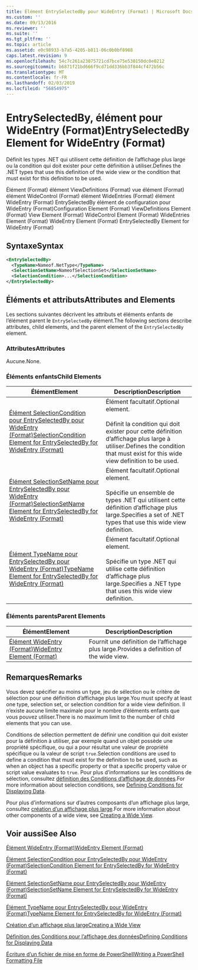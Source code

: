 ```yaml
---
title: Élément EntrySelectedBy pour WideEntry (Format) | Microsoft Docs
ms.custom: ''
ms.date: 09/13/2016
ms.reviewer: ''
ms.suite: ''
ms.tgt_pltfrm: ''
ms.topic: article
ms.assetid: e0c98933-b7a5-4205-b811-06c0b0bf8988
caps.latest.revision: 9
ms.openlocfilehash: 54c7c261a23075721cd7bce75e530150dc0e0212
ms.sourcegitcommit: b6871f21bd666f9cd71dd336bb3f844cf472b56c
ms.translationtype: MT
ms.contentlocale: fr-FR
ms.lasthandoff: 02/03/2019
ms.locfileid: "56854975"
---
```

# <a name="entryselectedby-element-for-wideentry-format"></a><span data-ttu-id="32d23-102">EntrySelectedBy, élément pour WideEntry (Format)</span><span class="sxs-lookup"><span data-stu-id="32d23-102">EntrySelectedBy Element for WideEntry (Format)</span></span>

<span data-ttu-id="32d23-103">Définit les types .NET qui utilisent cette définition de l’affichage plus large ou la condition qui doit exister pour cette définition à utiliser.</span><span class="sxs-lookup"><span data-stu-id="32d23-103">Defines the .NET types that use this definition of the wide view or the condition that must exist for this definition to be used.</span></span>

<span data-ttu-id="32d23-104">Élément (Format) élément ViewDefinitions (Format) vue élément (Format) élément WideControl (Format) élément WideEntries (Format) élément WideEntry (Format) EntrySelectedBy élément de configuration pour WideEntry (Format)</span><span class="sxs-lookup"><span data-stu-id="32d23-104">Configuration Element (Format) ViewDefinitions Element (Format) View Element (Format) WideControl Element (Format) WideEntries Element (Format) WideEntry Element (Format) EntrySelectedBy Element for WideEntry (Format)</span></span>

## <a name="syntax"></a><span data-ttu-id="32d23-105">Syntaxe</span><span class="sxs-lookup"><span data-stu-id="32d23-105">Syntax</span></span>

```xml
<EntrySelectedBy>
  <TypeName>Nameof.NetType</TypeName>
  <SelectionSetName>NameofSelectionSet</SelectionSetName>
  <SelectionCondition>...</SelectionCondition>
</EntrySelectedBy>
```

## <a name="attributes-and-elements"></a><span data-ttu-id="32d23-106">Éléments et attributs</span><span class="sxs-lookup"><span data-stu-id="32d23-106">Attributes and Elements</span></span>

<span data-ttu-id="32d23-107">Les sections suivantes décrivent les attributs et éléments enfants de l’élément parent le `EntrySelectedBy` élément.</span><span class="sxs-lookup"><span data-stu-id="32d23-107">The following sections describe attributes, child elements, and the parent element of the `EntrySelectedBy` element.</span></span>

### <a name="attributes"></a><span data-ttu-id="32d23-108">Attributes</span><span class="sxs-lookup"><span data-stu-id="32d23-108">Attributes</span></span>

<span data-ttu-id="32d23-109">Aucune.</span><span class="sxs-lookup"><span data-stu-id="32d23-109">None.</span></span>

### <a name="child-elements"></a><span data-ttu-id="32d23-110">Éléments enfants</span><span class="sxs-lookup"><span data-stu-id="32d23-110">Child Elements</span></span>

|<span data-ttu-id="32d23-111">Élément</span><span class="sxs-lookup"><span data-stu-id="32d23-111">Element</span></span>|<span data-ttu-id="32d23-112">Description</span><span class="sxs-lookup"><span data-stu-id="32d23-112">Description</span></span>|
|-------------|-----------------|
|[<span data-ttu-id="32d23-113">Élément SelectionCondition pour EntrySelectedBy pour WideEntry (Format)</span><span class="sxs-lookup"><span data-stu-id="32d23-113">SelectionCondition Element for EntrySelectedBy for WideEntry (Format)</span></span>](./selectioncondition-element-for-entryselectedby-for-widecontrol-format.md)|<span data-ttu-id="32d23-114">Élément facultatif.</span><span class="sxs-lookup"><span data-stu-id="32d23-114">Optional element.</span></span><br /><br /> <span data-ttu-id="32d23-115">Définit la condition qui doit exister pour cette définition d’affichage plus large à utiliser.</span><span class="sxs-lookup"><span data-stu-id="32d23-115">Defines the condition that must exist for this wide view definition to be used.</span></span>|
|[<span data-ttu-id="32d23-116">Élément SelectionSetName pour EntrySelectedBy pour WideEntry (Format)</span><span class="sxs-lookup"><span data-stu-id="32d23-116">SelectionSetName Element for EntrySelectedBy for WideEntry (Format)</span></span>](./selectionsetname-element-for-entryselectedby-for-widecontrol-format.md)|<span data-ttu-id="32d23-117">Élément facultatif.</span><span class="sxs-lookup"><span data-stu-id="32d23-117">Optional element.</span></span><br /><br /> <span data-ttu-id="32d23-118">Spécifie un ensemble de types .NET qui utilisent cette définition d’affichage plus large.</span><span class="sxs-lookup"><span data-stu-id="32d23-118">Specifies a set of .NET types that use this wide view definition.</span></span>|
|[<span data-ttu-id="32d23-119">Élément TypeName pour EntrySelectedBy pour WideEntry (Format)</span><span class="sxs-lookup"><span data-stu-id="32d23-119">TypeName Element for EntrySelectedBy for WideEntry (Format)</span></span>](./typename-element-for-entryselectedby-for-wideentry-format.md)|<span data-ttu-id="32d23-120">Élément facultatif.</span><span class="sxs-lookup"><span data-stu-id="32d23-120">Optional element.</span></span><br /><br /> <span data-ttu-id="32d23-121">Spécifie un type .NET qui utilise cette définition d’affichage plus large.</span><span class="sxs-lookup"><span data-stu-id="32d23-121">Specifies a .NET type that uses this wide view definition.</span></span>|

### <a name="parent-elements"></a><span data-ttu-id="32d23-122">Éléments parents</span><span class="sxs-lookup"><span data-stu-id="32d23-122">Parent Elements</span></span>

|<span data-ttu-id="32d23-123">Élément</span><span class="sxs-lookup"><span data-stu-id="32d23-123">Element</span></span>|<span data-ttu-id="32d23-124">Description</span><span class="sxs-lookup"><span data-stu-id="32d23-124">Description</span></span>|
|-------------|-----------------|
|[<span data-ttu-id="32d23-125">Élément WideEntry (Format)</span><span class="sxs-lookup"><span data-stu-id="32d23-125">WideEntry Element (Format)</span></span>](./wideentry-element-for-widecontrol-format.md)|<span data-ttu-id="32d23-126">Fournit une définition de l’affichage plus large.</span><span class="sxs-lookup"><span data-stu-id="32d23-126">Provides a definition of the wide view.</span></span>|

## <a name="remarks"></a><span data-ttu-id="32d23-127">Remarques</span><span class="sxs-lookup"><span data-stu-id="32d23-127">Remarks</span></span>

<span data-ttu-id="32d23-128">Vous devez spécifier au moins un type, jeu de sélection ou le critère de sélection pour une définition d’affichage plus large.</span><span class="sxs-lookup"><span data-stu-id="32d23-128">You must specify at least one type, selection set, or selection condition for a wide view definition.</span></span> <span data-ttu-id="32d23-129">Il n’existe aucune limite maximale pour le nombre d’éléments enfants que vous pouvez utiliser.</span><span class="sxs-lookup"><span data-stu-id="32d23-129">There is no maximum limit to the number of child elements that you can use.</span></span>

<span data-ttu-id="32d23-130">Conditions de sélection permettent de définir une condition qui doit exister pour la définition à utiliser, par exemple quand un objet possède une propriété spécifique, ou qui a pour résultat une valeur de propriété spécifique ou la valeur de script `true`.</span><span class="sxs-lookup"><span data-stu-id="32d23-130">Selection conditions are used to define a condition that must exist for the definition to be used, such as when an object has a specific property or that a specific property value or script value evaluates to `true`.</span></span> <span data-ttu-id="32d23-131">Pour plus d’informations sur les conditions de sélection, consultez [définition des Conditions d’affichage de données](./defining-conditions-for-displaying-data.md).</span><span class="sxs-lookup"><span data-stu-id="32d23-131">For more information about selection conditions, see [Defining Conditions for Displaying Data](./defining-conditions-for-displaying-data.md).</span></span>

<span data-ttu-id="32d23-132">Pour plus d’informations sur d’autres composants d’un affichage plus large, consultez [création d’un affichage plus large](./creating-a-wide-view.md).</span><span class="sxs-lookup"><span data-stu-id="32d23-132">For more information about other components of a wide view, see [Creating a Wide View](./creating-a-wide-view.md).</span></span>

## <a name="see-also"></a><span data-ttu-id="32d23-133">Voir aussi</span><span class="sxs-lookup"><span data-stu-id="32d23-133">See Also</span></span>

[<span data-ttu-id="32d23-134">Élément WideEntry (Format)</span><span class="sxs-lookup"><span data-stu-id="32d23-134">WideEntry Element (Format)</span></span>](./wideentry-element-for-widecontrol-format.md)

[<span data-ttu-id="32d23-135">Élément SelectionCondition pour EntrySelectedBy pour WideEntry (Format)</span><span class="sxs-lookup"><span data-stu-id="32d23-135">SelectionCondition Element for EntrySelectedBy for WideEntry (Format)</span></span>](./selectioncondition-element-for-entryselectedby-for-widecontrol-format.md)

[<span data-ttu-id="32d23-136">Élément SelectionSetName pour EntrySelectedBy pour WideEntry (Format)</span><span class="sxs-lookup"><span data-stu-id="32d23-136">SelectionSetName Element for EntrySelectedBy for WideEntry (Format)</span></span>](./selectionsetname-element-for-entryselectedby-for-widecontrol-format.md)

[<span data-ttu-id="32d23-137">Élément TypeName pour EntrySelectedBy pour WideEntry (Format)</span><span class="sxs-lookup"><span data-stu-id="32d23-137">TypeName Element for EntrySelectedBy for WideEntry (Format)</span></span>](./typename-element-for-entryselectedby-for-wideentry-format.md)

[<span data-ttu-id="32d23-138">Création d’un affichage plus large</span><span class="sxs-lookup"><span data-stu-id="32d23-138">Creating a Wide View</span></span>](./creating-a-wide-view.md)

[<span data-ttu-id="32d23-139">Définition des Conditions pour l’affichage des données</span><span class="sxs-lookup"><span data-stu-id="32d23-139">Defining Conditions for Displaying Data</span></span>](./defining-conditions-for-displaying-data.md)

[<span data-ttu-id="32d23-140">Écriture d’un fichier de mise en forme de PowerShell</span><span class="sxs-lookup"><span data-stu-id="32d23-140">Writing a PowerShell Formatting File</span></span>](./writing-a-powershell-formatting-file.md)

